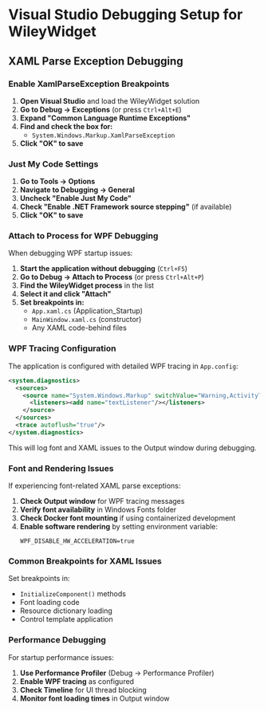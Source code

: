 # Visual Studio Debugging Setup for WileyWidget

## XAML Parse Exception Debugging

### Enable XamlParseException Breakpoints

1. **Open Visual Studio** and load the WileyWidget solution
2. **Go to Debug → Exceptions** (or press `Ctrl+Alt+E`)
3. **Expand "Common Language Runtime Exceptions"**
4. **Find and check the box for:**
   - `System.Windows.Markup.XamlParseException`
5. **Click "OK" to save**

### Just My Code Settings

1. **Go to Tools → Options**
2. **Navigate to Debugging → General**
3. **Uncheck "Enable Just My Code"**
4. **Check "Enable .NET Framework source stepping"** (if available)
5. **Click "OK" to save**

### Attach to Process for WPF Debugging

When debugging WPF startup issues:

1. **Start the application without debugging** (`Ctrl+F5`)
2. **Go to Debug → Attach to Process** (or press `Ctrl+Alt+P`)
3. **Find the WileyWidget process** in the list
4. **Select it and click "Attach"**
5. **Set breakpoints in:**
   - `App.xaml.cs` (Application_Startup)
   - `MainWindow.xaml.cs` (constructor)
   - Any XAML code-behind files

### WPF Tracing Configuration

The application is configured with detailed WPF tracing in `App.config`:

```xml
<system.diagnostics>
  <sources>
    <source name="System.Windows.Markup" switchValue="Warning,ActivityTracing">
      <listeners><add name="textListener"/></listeners>
    </source>
  </sources>
  <trace autoflush="true"/>
</system.diagnostics>
```

This will log font and XAML issues to the Output window during debugging.

### Font and Rendering Issues

If experiencing font-related XAML parse exceptions:

1. **Check Output window** for WPF tracing messages
2. **Verify font availability** in Windows Fonts folder
3. **Check Docker font mounting** if using containerized development
4. **Enable software rendering** by setting environment variable:
   ```
   WPF_DISABLE_HW_ACCELERATION=true
   ```

### Common Breakpoints for XAML Issues

Set breakpoints in:
- `InitializeComponent()` methods
- Font loading code
- Resource dictionary loading
- Control template application

### Performance Debugging

For startup performance issues:
1. **Use Performance Profiler** (Debug → Performance Profiler)
2. **Enable WPF tracing** as configured
3. **Check Timeline** for UI thread blocking
4. **Monitor font loading times** in Output window